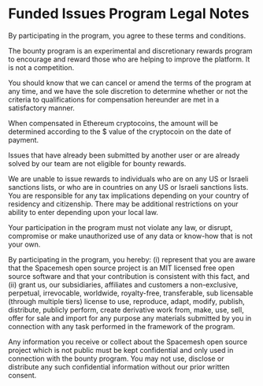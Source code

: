 # Funded Issues Program Legal Notes

By participating in the program, you agree to these terms and conditions.

The bounty program is an experimental and discretionary rewards program to
encourage and reward those who are helping to improve the platform. It is not
a competition.

You should know that we can cancel or amend the terms of the
program at any time, and we have the sole discretion to determine whether or
not the criteria to qualifications for compensation hereunder are met in a
satisfactory manner.

When compensated in Ethereum cryptocoins, the amount will be determined according to the $ value of the cryptocoin on the
date of payment.

Issues that have already been submitted by another user or are already solved by our team are not eligible for bounty rewards.

We are unable to issue rewards to individuals who are on any US or Israeli
sanctions lists, or who are in countries on any US or Israeli sanctions lists.
You are responsible for any tax implications depending on your country of
residency and citizenship. There may be additional restrictions on your ability
to enter depending upon your local law.

Your participation in the program must not violate any law, or disrupt,
compromise or make unauthorized use of any data or know-how that is not
your own.

By participating in the program, you hereby: (i) represent that you are aware
that the Spacemesh open source project is an MIT licensed free open source
software and that your contribution is consistent with this fact, and (ii) grant
us, our subsidiaries, affiliates and customers a non-exclusive, perpetual,
irrevocable, worldwide, royalty-free, transferable, sub licensable (through
multiple tiers) license to use, reproduce, adapt, modify, publish, distribute,
publicly perform, create derivative work from, make, use, sell, offer for sale
and import for any purpose any materials submitted by you in connection with
any task performed in the framework of the program.

Any information you receive or collect about the Spacemesh open source
project which is not public must be kept confidential and only used in
connection with the bounty program. You may not use, disclose or distribute
any such confidential information without our prior written consent.
